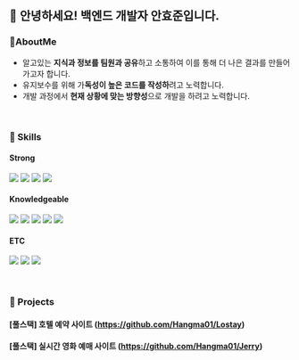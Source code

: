 ## 👋 안녕하세요! 백엔드 개발자 안효준입니다.

### 🌱AboutMe 
+ 알고있는 **지식과 정보를 팀원과 공유**하고 소통하여 이를 통해 더 나은 결과를 만들어가고자 합니다.
+ 유지보수를 위해 가**독성이 높은 코드를 작성하**려고 노력합니다.
+ 개발 과정에서 **현재 상황에 맞는 방향성**으로 개발을 하려고 노력합니다.

<br>

### 🔭 Skills

#### Strong

<p>
  <img src="https://img.shields.io/badge/JAVA-007396?style=for-the-badge&logo=java&logoColor=white" />
  <img src="https://img.shields.io/badge/Spring%20Boot-6DB33F?style=for-the-badge&logo=spring-boot&logoColor=white" />
  <img src="https://img.shields.io/badge/mysql-4479A1.svg?style=for-the-badge&logo=mysql&logoColor=white" />
  <img src="https://img.shields.io/badge/Oracle-F80000?style=for-the-badge&logo=oracle&logoColor=white" />
</p>

#### Knowledgeable

<p>
  <img src="https://img.shields.io/badge/javascript-%23323330.svg?style=for-the-badge&logo=javascript&logoColor=%23F7DF1E" />
    <img src="https://img.shields.io/badge/jQuery-0769AD?style=for-the-badge&logo=jquery&logoColor=white" />
  <img src="https://img.shields.io/badge/React-61DAFB?style=for-the-badge&logo=react&logoColor=black" />
  <img src="https://img.shields.io/badge/JPA-000000?style=for-the-badge&logo=jpa&logoColor=white" />
  <img src="https://img.shields.io/badge/redis-%23DD0031.svg?style=for-the-badge&logo=redis&logoColor=white" />
</p>


#### ETC

<p>
  <img src="https://img.shields.io/badge/Git-F05032?style=for-the-badge&logo=git&logoColor=white" />
  <img src="https://img.shields.io/badge/REST%20API-FF6C37?style=for-the-badge&logo=rest-api&logoColor=white" />
  <img src="https://img.shields.io/badge/Postman-FF6C37?style=for-the-badge&logo=postman&logoColor=white" />
</p>


<br>

### :dart: Projects


#### [풀스택] 호텔 예약 사이트 (https://github.com/Hangma01/Lostay) <br>
#### [풀스택] 실시간 영화 예매 사이트 (https://github.com/Hangma01/Jerry)
